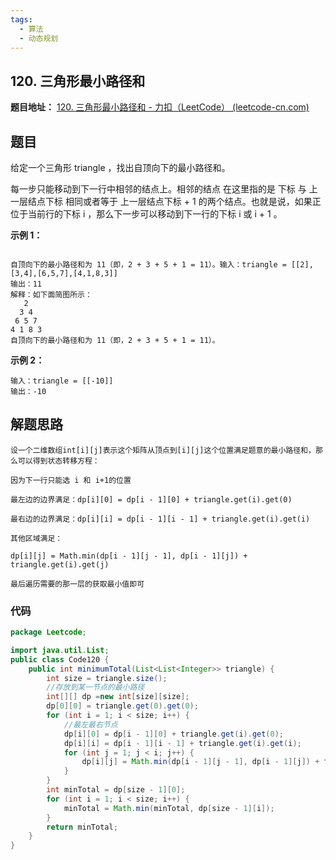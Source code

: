```yaml
---
tags:
  - 算法
  - 动态规划
---
```


## 120. 三角形最小路径和

**题目地址：** [120. 三角形最小路径和 - 力扣（LeetCode） (leetcode-cn.com)](https://leetcode-cn.com/problems/triangle/)

## 题目

给定一个三角形 triangle ，找出自顶向下的最小路径和。

每一步只能移动到下一行中相邻的结点上。相邻的结点 在这里指的是 下标 与 上一层结点下标 相同或者等于 上一层结点下标 + 1 的两个结点。也就是说，如果正位于当前行的下标 i ，那么下一步可以移动到下一行的下标 i 或 i + 1 。

**示例 1：**

```

自顶向下的最小路径和为 11（即，2 + 3 + 5 + 1 = 11）。输入：triangle = [[2],[3,4],[6,5,7],[4,1,8,3]]
输出：11
解释：如下面简图所示：
   2
  3 4
 6 5 7
4 1 8 3
自顶向下的最小路径和为 11（即，2 + 3 + 5 + 1 = 11）。
```
**示例 2：**

```
输入：triangle = [[-10]]
输出：-10
```

## 解题思路

```
设一个二维数组int[i][j]表示这个矩阵从顶点到[i][j]这个位置满足题意的最小路径和，那么可以得到状态转移方程：

因为下一行只能选 i 和 i+1的位置

最左边的边界满足：dp[i][0] = dp[i - 1][0] + triangle.get(i).get(0)

最右边的边界满足：dp[i][i] = dp[i - 1][i - 1] + triangle.get(i).get(i)

其他区域满足：

dp[i][j] = Math.min(dp[i - 1][j - 1], dp[i - 1][j]) + triangle.get(i).get(j)

最后遍历需要的那一层的获取最小值即可
```

### 代码

```java
package Leetcode;

import java.util.List;
public class Code120 {
    public int minimumTotal(List<List<Integer>> triangle) {
        int size = triangle.size();
        //存放到某一节点的最小路径
        int[][] dp =new int[size][size];
        dp[0][0] = triangle.get(0).get(0);
        for (int i = 1; i < size; i++) {
            //最左最右节点
            dp[i][0] = dp[i - 1][0] + triangle.get(i).get(0);
            dp[i][i] = dp[i - 1][i - 1] + triangle.get(i).get(i);
            for (int j = 1; j < i; j++) {
                dp[i][j] = Math.min(dp[i - 1][j - 1], dp[i - 1][j]) + triangle.get(i).get(j);
            }
        }
        int minTotal = dp[size - 1][0];
        for (int i = 1; i < size; i++) {
            minTotal = Math.min(minTotal, dp[size - 1][i]);
        }
        return minTotal;
    }
}

```

